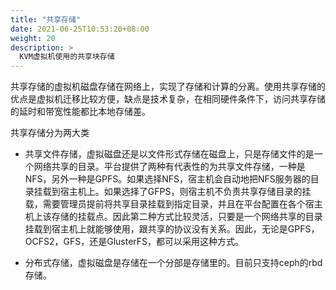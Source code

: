 ```yaml
---
title: "共享存储"
date: 2021-06-25T10:53:20+08:00
weight: 20
description: >
  KVM虚拟机使用的共享块存储
---
```


共享存储的虚拟机磁盘存储在网络上，实现了存储和计算的分离。使用共享存储的优点是虚拟机迁移比较方便，缺点是技术复杂，在相同硬件条件下，访问共享存储的延时和带宽性能都比本地存储差。

共享存储分为两大类

- 共享文件存储，虚拟磁盘还是以文件形式存储在磁盘上，只是存储文件的是一个网络共享的目录。平台提供了两种有代表性的为共享文件存储，一种是NFS，另外一种是GPFS。如果选择NFS，宿主机会自动地把NFS服务器的目录挂载到宿主机上。如果选择了GFPS，则宿主机不负责共享存储目录的挂载，需要管理员提前将共享目录挂载到指定目录，并且在平台配置在各个宿主机上该存储的挂载点。因此第二种方式比较灵活，只要是一个网络共享的目录挂载到宿主机上就能够使用，跟共享的协议没有关系。因此，无论是GPFS，OCFS2，GFS，还是GlusterFS，都可以采用这种方式。

- 分布式存储，虚拟磁盘是存储在一个分部是存储里的。目前只支持ceph的rbd存储。


